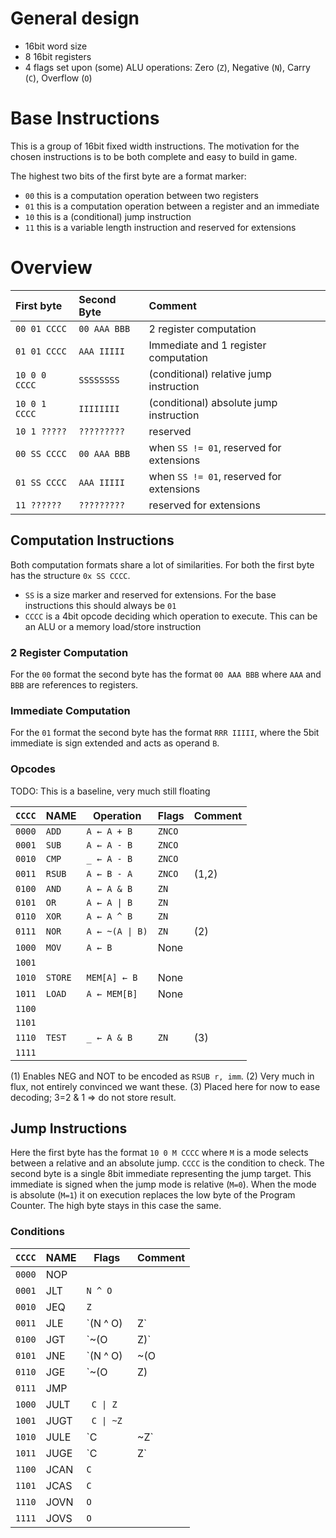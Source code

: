 # General design

- 16bit word size
- 8 16bit registers
- 4 flags set upon (some) ALU operations: Zero (`Z`), Negative (`N`), Carry (`C`), Overflow (`O`)

# Base Instructions

This is a group of 16bit fixed width instructions. The motivation for the chosen instructions is to be both complete and
easy to build in game.

The highest two bits of the first byte are a format marker:

- `00` this is a computation operation between two registers
- `01` this is a computation operation between a register and an immediate
- `10` this is a (conditional) jump instruction
- `11` this is a variable length instruction and reserved for extensions

# Overview

| First byte    | Second Byte  | Comment                                  |
|:--------------|:-------------|:-----------------------------------------|
| `00 01 CCCC`  | `00 AAA BBB` | 2 register computation                   |
| `01 01 CCCC`  | `AAA IIIII`  | Immediate and 1 register computation     |
| `10 0 0 CCCC` | `SSSSSSSS`   | (conditional) relative jump instruction  |
| `10 0 1 CCCC` | `IIIIIIII`   | (conditional) absolute jump instruction  |
| `10 1 ?????`  | `?????????`  | reserved                                 |
| `00 SS CCCC`  | `00 AAA BBB` | when `SS != 01`, reserved for extensions |
| `01 SS CCCC`  | `AAA IIIII`  | when `SS != 01`, reserved for extensions |
| `11 ??????`   | `?????????`  | reserved for extensions                  |


## Computation Instructions

Both computation formats share a lot of similarities. For both the first byte has the structure `0x SS CCCC`.

- `SS` is a size marker and reserved for extensions. For the base instructions this should always be `01`
- `CCCC` is a 4bit opcode deciding which operation to execute. This can be an ALU or a memory load/store instruction

### 2 Register Computation

For the `00` format the second byte has the format `00 AAA BBB` where `AAA` and `BBB` are references to registers.

### Immediate Computation

For the `01` format the second byte has the format `RRR IIIII`, where the 5bit immediate is sign extended and acts as
operand `B`.

### Opcodes

TODO: This is a baseline, very much still floating

| `CCCC` | NAME    | Operation                      | Flags  | Comment |
|--------|---------|--------------------------------|--------|---------|
| `0000` | `ADD`   | `A ← A + B`                    | `ZNCO` |         |
| `0001` | `SUB`   | `A ← A - B`                    | `ZNCO` |         |
| `0010` | `CMP`   | `_ ← A - B`                    | `ZNCO` |         |
| `0011` | `RSUB`  | `A ← B - A`                    | `ZNCO` |  (1,2)  |
| `0100` | `AND`   | `A ← A & B`                    | `ZN`   |         |
| `0101` | `OR`    | <code>A ← A &#124; B</code>    | `ZN`   |         |
| `0110` | `XOR`   | `A ← A ^ B`                    | `ZN`   |         |
| `0111` | `NOR`   | <code>A ← ~(A &#124; B)</code> | `ZN`   |   (2)   |
| `1000` | `MOV`   | `A ← B`                        |  None  |         |
| `1001` |         |                                |        |         |
| `1010` | `STORE` | `MEM[A] ← B`                   |  None  |         |
| `1011` | `LOAD`  | `A ← MEM[B]`                   |  None  |         |
| `1100` |         |                                |        |         |
| `1101` |         |                                |        |         |
| `1110` | `TEST`  | `_ ← A & B`                    | `ZN`   |   (3)   |
| `1111` |         |                                |        |         |


(1) Enables NEG and NOT to be encoded as `RSUB r, imm`.
(2) Very much in flux, not entirely convinced we want these.
(3) Placed here for now to ease decoding; 3=2 & 1 => do not store result.


## Jump Instructions

Here the first byte has the format `10 0 M CCCC` where `M` is a mode selects between a relative and an absolute jump. `CCCC` is the condition to check. The second byte is a single 8bit immediate representing the jump target. This immediate is signed when the jump mode is relative (`M=0`). When the mode is absolute (`M=1`) it on execution replaces
the low byte of the Program Counter. The high byte stays in this case the same.

### Conditions


| `CCCC` | NAME | Flags                      | Comment  |
|--------|------|----------------------------|----------|
| `0000` | NOP  |                            |          |
| `0001` | JLT  | `N ^ O`                    |          |
| `0010` | JEQ  | `Z`                        |          |
| `0011` | JLE  | `(N ^ O) | Z`              |          |
| `0100` | JGT  | `~(O | Z)`                 |          |
| `0101` | JNE  | `(N ^ O) | ~(O | Z)`       |          |
| `0110` | JGE  | `~(O | Z) | Z`             | `~O | Z` |
| `0111` | JMP  |                            |          |
| `1000` | JULT | <code> C &#124; Z</code>   |          |
| `1001` | JUGT | <code> C &#124; ~Z </code> |          |
| `1010` | JULE | `C | ~Z`                   |          |
| `1011` | JUGE | `C | Z`                    |          |
| `1100` | JCAN | `C`                        |          |
| `1101` | JCAS | `C`                        |          |
| `1110` | JOVN | `O`                        |          |
| `1111` | JOVS | `O`                        |          |
